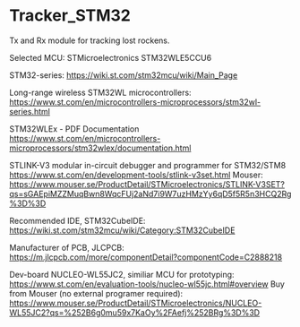 # Tracker_STM32
Tx and Rx module for tracking lost rockens.

Selected MCU:
STMicroelectronics STM32WLE5CCU6

STM32-series:
https://wiki.st.com/stm32mcu/wiki/Main_Page

Long-range wireless STM32WL microcontrollers:
https://www.st.com/en/microcontrollers-microprocessors/stm32wl-series.html

STM32WLEx - PDF Documentation
https://www.st.com/en/microcontrollers-microprocessors/stm32wlex/documentation.html

STLINK-V3 modular in-circuit debugger and programmer for STM32/STM8
https://www.st.com/en/development-tools/stlink-v3set.html
Mouser: https://www.mouser.se/ProductDetail/STMicroelectronics/STLINK-V3SET?qs=sGAEpiMZZMuqBwn8WqcFUj2aNd7i9W7uzHMzYy6qD5f5R5n3HCQ2Rg%3D%3D

Recommended IDE, STM32CubeIDE:
https://wiki.st.com/stm32mcu/wiki/Category:STM32CubeIDE

Manufacturer of PCB, JLCPCB:
https://m.jlcpcb.com/more/componentDetail?componentCode=C2888218

Dev-board NUCLEO-WL55JC2, similiar MCU for prototyping:
https://www.st.com/en/evaluation-tools/nucleo-wl55jc.html#overview
Buy from Mouser (no external programer required): https://www.mouser.se/ProductDetail/STMicroelectronics/NUCLEO-WL55JC2?qs=%252B6g0mu59x7KaOy%2FAefj%252BRg%3D%3D
